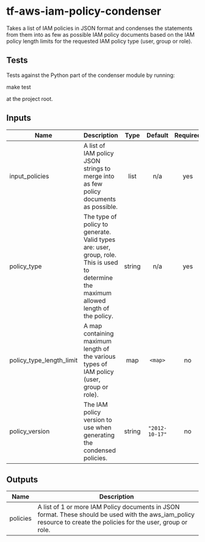 # tf-aws-iam-policy-condenser

Takes a list of IAM policies in JSON format and condenses the statements from them into as few as possible IAM policy documents based on the IAM policy length limits for the requested IAM policy type (user, group or role).

## Tests

Tests against the Python part of the condenser module by running:

  make test

at the project root.

## Inputs

| Name | Description | Type | Default | Required |
|------|-------------|:----:|:-----:|:-----:|
| input\_policies | A list of IAM policy JSON strings to merge into as few policy documents as possible. | list | n/a | yes |
| policy\_type | The type of policy to generate. Valid types are: user, group, role. This is used to determine the maximum allowed length of the policy. | string | n/a | yes |
| policy\_type\_length\_limit | A map containing maximum length of the various types of IAM policy \(user, group or role\). | map | `<map>` | no |
| policy\_version | The IAM policy version to use when generating the condensed policies. | string | `"2012-10-17"` | no |

## Outputs

| Name | Description |
|------|-------------|
| policies | A list of 1 or more IAM Policy documents in JSON format. These should be used with the aws\_iam\_policy resource to create the policies for the user, group or role. |
